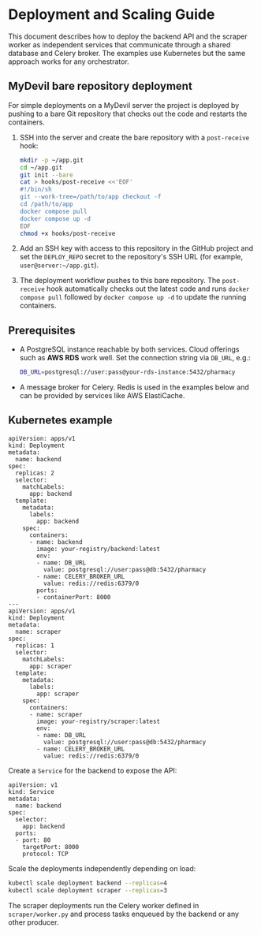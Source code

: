 # Deployment and Scaling Guide

This document describes how to deploy the backend API and the scraper worker
as independent services that communicate through a shared database and Celery
broker.  The examples use Kubernetes but the same approach works for any
orchestrator.

## MyDevil bare repository deployment

For simple deployments on a MyDevil server the project is deployed by pushing
to a bare Git repository that checks out the code and restarts the containers.

1. SSH into the server and create the bare repository with a `post-receive`
   hook:

   ```bash
   mkdir -p ~/app.git
   cd ~/app.git
   git init --bare
   cat > hooks/post-receive <<'EOF'
   #!/bin/sh
   git --work-tree=/path/to/app checkout -f
   cd /path/to/app
   docker compose pull
   docker compose up -d
   EOF
   chmod +x hooks/post-receive
   ```

2. Add an SSH key with access to this repository in the GitHub project and set
   the `DEPLOY_REPO` secret to the repository's SSH URL
   (for example, `user@server:~/app.git`).

3. The deployment workflow pushes to this bare repository. The `post-receive`
   hook automatically checks out the latest code and runs `docker compose pull`
   followed by `docker compose up -d` to update the running containers.

## Prerequisites

- A PostgreSQL instance reachable by both services.  Cloud offerings such as
  **AWS RDS** work well.  Set the connection string via `DB_URL`, e.g.:
  ```bash
  DB_URL=postgresql://user:pass@your-rds-instance:5432/pharmacy
  ```
- A message broker for Celery.  Redis is used in the examples below and can be
  provided by services like AWS ElastiCache.

## Kubernetes example

```
apiVersion: apps/v1
kind: Deployment
metadata:
  name: backend
spec:
  replicas: 2
  selector:
    matchLabels:
      app: backend
  template:
    metadata:
      labels:
        app: backend
    spec:
      containers:
      - name: backend
        image: your-registry/backend:latest
        env:
        - name: DB_URL
          value: postgresql://user:pass@db:5432/pharmacy
        - name: CELERY_BROKER_URL
          value: redis://redis:6379/0
        ports:
        - containerPort: 8000
---
apiVersion: apps/v1
kind: Deployment
metadata:
  name: scraper
spec:
  replicas: 1
  selector:
    matchLabels:
      app: scraper
  template:
    metadata:
      labels:
        app: scraper
    spec:
      containers:
      - name: scraper
        image: your-registry/scraper:latest
        env:
        - name: DB_URL
          value: postgresql://user:pass@db:5432/pharmacy
        - name: CELERY_BROKER_URL
          value: redis://redis:6379/0
```

Create a `Service` for the backend to expose the API:

```
apiVersion: v1
kind: Service
metadata:
  name: backend
spec:
  selector:
    app: backend
  ports:
  - port: 80
    targetPort: 8000
    protocol: TCP
```

Scale the deployments independently depending on load:

```bash
kubectl scale deployment backend --replicas=4
kubectl scale deployment scraper --replicas=3
```

The scraper deployments run the Celery worker defined in
`scraper/worker.py` and process tasks enqueued by the backend or any
other producer.
